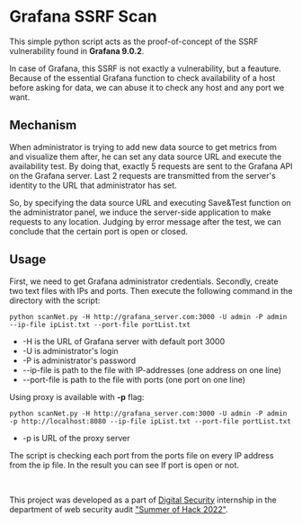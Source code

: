 # Grafana SSRF Scan
This simple python script acts as the proof-of-concept of the SSRF vulnerability found in **Grafana 9.0.2**. 

In case of Grafana, this SSRF is not exactly a vulnerability, but a feauture.  Because of the essential Grafana function to check availability of a host before asking for data, we can abuse it to check any host and any port we want.
## Mechanism
When administrator is trying to add new data source to get metrics from and visualize them after, he can set any data source URL and execute the availability test. By doing that, exactly 5 requests are sent to the Grafana API on the Grafana server.  Last 2 requests are transmitted from the server's identity to the URL that administrator has set. 

So, by specifying the data source URL and executing Save&Test function on the administrator panel, we induce the server-side application to make requests to any location. Judging by error message after the test, we can conclude that the certain port is open or closed.
## Usage
First, we need to get Grafana administrator credentials. Secondly, create two text files with IPs and ports. Then execute the following command in the directory with the script:
```
python scanNet.py -H http://grafana_server.com:3000 -U admin -P admin --ip-file ipList.txt --port-file portList.txt
```
- -H is the URL of Grafana server with default port 3000
- -U is administrator's login
- -P is administrator's password
- --ip-file is path to the file with IP-addresses (one address on one line)
- --port-file is path to the file with ports (one port on one line)

Using proxy is available with **-p** flag:
```
python scanNet.py -H http://grafana_server.com:3000 -U admin -P admin -p http://localhost:8080 --ip-file ipList.txt --port-file portList.txt
```
- -p is URL of the proxy server

The script is checking each port from the ports file on every IP address from the ip file.
In the result you can see If port is open or not.

<br>

This project was developed as a part of [Digital Security](https://github.com/DSecurity) internship in the department of web security audit ["Summer of Hack 2022"](https://dsec.ru/about/vacancies/#internship).
